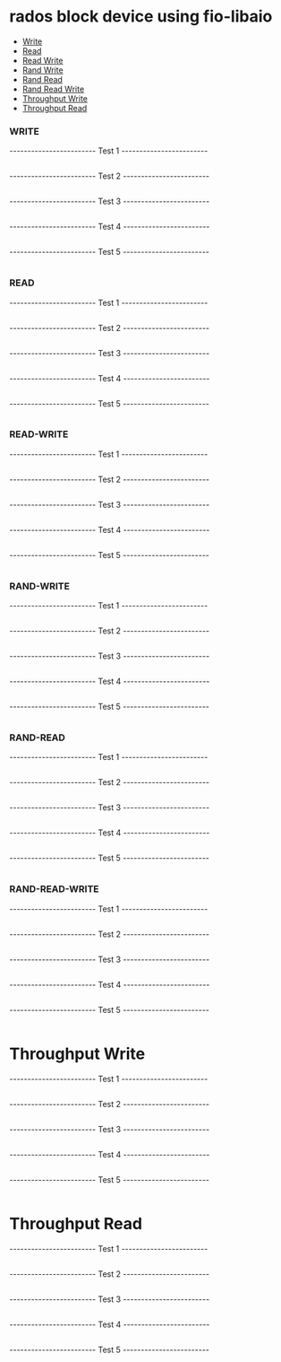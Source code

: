 # rados block device using fio-libaio

- [Write](#write)
- [Read](#read)
- [Read Write](#read-write)
- [Rand Write](#rand-write)
- [Rand Read](#rand-read)
- [Rand Read Write](#rand-read-write)
- [Throughput Write](#throughput-write)
- [Throughput Read](#throughput-read)

### WRITE
------------------------ Test 1 ------------------------
```

```

------------------------ Test 2 ------------------------
```
```

------------------------ Test 3 ------------------------
```

```

------------------------ Test 4 ------------------------
```

```

------------------------ Test 5 ------------------------
```

```
### READ
------------------------ Test 1 ------------------------
```

```

------------------------ Test 2 ------------------------
```
```

------------------------ Test 3 ------------------------
```

```

------------------------ Test 4 ------------------------
```

```

------------------------ Test 5 ------------------------
```

```

### READ-WRITE
------------------------ Test 1 ------------------------
```

```

------------------------ Test 2 ------------------------
```
```

------------------------ Test 3 ------------------------
```

```

------------------------ Test 4 ------------------------
```

```

------------------------ Test 5 ------------------------
```

```

### RAND-WRITE
------------------------ Test 1 ------------------------
```

```

------------------------ Test 2 ------------------------
```
```

------------------------ Test 3 ------------------------
```

```

------------------------ Test 4 ------------------------
```

```

------------------------ Test 5 ------------------------
```

```

### RAND-READ
------------------------ Test 1 ------------------------
```

```

------------------------ Test 2 ------------------------
```
```

------------------------ Test 3 ------------------------
```

```

------------------------ Test 4 ------------------------
```

```

------------------------ Test 5 ------------------------
```

```
### RAND-READ-WRITE
------------------------ Test 1 ------------------------
```

```

------------------------ Test 2 ------------------------
```
```

------------------------ Test 3 ------------------------
```

```

------------------------ Test 4 ------------------------
```

```

------------------------ Test 5 ------------------------
```

```

# Throughput Write
------------------------ Test 1 ------------------------
```

```

------------------------ Test 2 ------------------------
```
```

------------------------ Test 3 ------------------------
```

```

------------------------ Test 4 ------------------------
```

```

------------------------ Test 5 ------------------------
```

```

# Throughput Read
------------------------ Test 1 ------------------------
```

```

------------------------ Test 2 ------------------------
```
```

------------------------ Test 3 ------------------------
```

```

------------------------ Test 4 ------------------------
```

```

------------------------ Test 5 ------------------------
```

```
